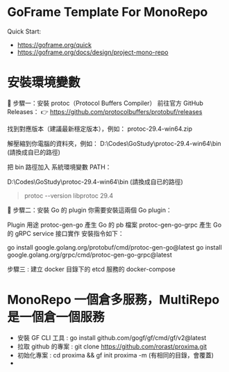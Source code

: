 # GoFrame Template For MonoRepo

Quick Start: 
- https://goframe.org/quick
- https://goframe.org/docs/design/project-mono-repo

# 安裝環境變數
🥇 步驟一：安裝 protoc（Protocol Buffers Compiler）
前往官方 GitHub Releases： 👉 https://github.com/protocolbuffers/protobuf/releases

找到對應版本（建議最新穩定版本），例如： protoc-29.4-win64.zip

解壓縮到你電腦的資料夾，例如： D:\Codes\GoStudy\protoc-29.4-win64\bin (請換成自已的路徑)

把 bin 路徑加入 系統環境變數 PATH：

D:\Codes\GoStudy\protoc-29.4-win64\bin (請換成自已的路徑)

> protoc --version
libprotoc 29.4

🥈 步驟二：安裝 Go 的 plugin
你需要安裝這兩個 Go plugin：

Plugin	用途
protoc-gen-go	產生 Go 的 pb 檔案
protoc-gen-go-grpc	產生 Go 的 gRPC service 接口實作
安裝指令如下：

go install google.golang.org/protobuf/cmd/protoc-gen-go@latest
go install google.golang.org/grpc/cmd/protoc-gen-go-grpc@latest

步驟三 : 建立 docker 目錄下的 etcd 服務的 docker-compose

# MonoRepo 一個倉多服務，MultiRepo是一個倉一個服務
- 安裝 GF CLI 工具 : go install github.com/gogf/gf/cmd/gf/v2@latest
- 拉取 github 的專案 : git clone https://github.com/rorast/proxima.git
- 初始化專案 : cd proxima && gf init proxima -m (有相同的目錄，會覆蓋)
- 
